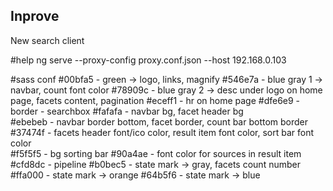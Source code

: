 ## Inprove
New search client

#help
ng serve --proxy-config proxy.conf.json --host 192.168.0.103

#sass conf
#00bfa5 - green -> logo, links, magnify 
#546e7a - blue gray 1 -> navbar, count font color 
#78909c - blue gray 2 -> desc under logo on home page, facets content, pagination 
#eceff1 - hr on home page 
#dfe6e9 - border - searchbox 
#fafafa - navbar bg, facet header bg  
#ebebeb - navbar border bottom, facet border, count bar bottom border 
#37474f - facets header font/ico color, result item font color, sort bar font color  
#f5f5f5 - bg sorting bar 
#90a4ae - font color for sources in result item 
#cfd8dc - pipeline 
#b0bec5 - state mark -> gray, facets count number 
#ffa000 - state mark -> orange 
#64b5f6 - state mark -> blue 

